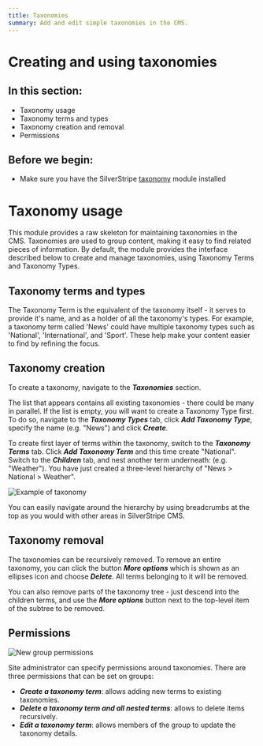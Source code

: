 ```yaml
---
title: Taxonomies
summary: Add and edit simple taxonomies in the CMS.
---
```


# Creating and using taxonomies

## In this section:

* Taxonomy usage
* Taxonomy terms and types
* Taxonomy creation and removal
* Permissions

## Before we begin:

* Make sure you have the SilverStripe [taxonomy](http://addons.silverstripe.org/add-ons/silverstripe/taxonomy) module installed

# Taxonomy usage

This module provides a raw skeleton for maintaining taxonomies in the CMS. Taxonomies are used to group content, making it easy to find related pieces of information. By default, the module provides the interface described below to create and manage taxonomies, using Taxonomy Terms and Taxonomy Types.

## Taxonomy terms and types

The Taxonomy Term is the equivalent of the taxonomy itself - it serves to provide it's name, and as a holder of all the taxonomy's types. For example, a taxonomy term called 'News' could have multiple taxonomy types such as 'National', 'International', and 'Sport'. These help make your content easier to find by refining the focus.

## Taxonomy creation

To create a taxonomy, navigate to the **_Taxonomies_** section.

The list that appears contains all existing taxonomies - there could be many in parallel. If the list is empty, you will want to create a Taxonomy Type first. To do so, navigate to the **_Taxonomy Types_** tab, click **_Add Taxonomy Type_**, specify the name (e.g. "News") and click **_Create_**.

To create first layer of terms within the taxonomy, switch to the **_Taxonomy Terms_** tab. Click **_Add Taxonomy Term_** and this time create "National". Switch to the **_Children_** tab, and nest another term underneath: (e.g. "Weather"). You have just
created a three-level hierarchy of "News > National > Weather".

![Example of taxonomy](_images/taxonomies-terms.jpg)

You can easily navigate around the hierarchy by using breadcrumbs at the top as you would with other areas in
SilverStripe CMS.

## Taxonomy removal

The taxonomies can be recursively removed. To remove an entire taxonomy, you can click the button **_More options_** which is shown as an ellipses icon and choose **_Delete_**. All terms belonging to it will be removed.

You can also remove parts of the taxonomy tree - just descend into the children terms, and use the **_More options_** button next to
the top-level item of the subtree to be removed.

## Permissions

![New group permissions](_images/taxonomies-permissions.jpg)

Site administrator can specify permissions around taxonomies. There are three permissions that can be set on groups:

* **_Create a taxonomy term_**: allows adding new terms to existing taxonomies.
* **_Delete a taxonomy term and all nested terms_**: allows to delete items recursively.
* **_Edit a taxonomy term_**: allows members of the group to update the taxonomy details.

